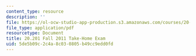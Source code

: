 ```yaml
---
content_type: resource
description: ''
file: https://ol-ocw-studio-app-production.s3.amazonaws.com/courses/20-201-mechanisms-of-drug-actions-fall-2013/5de5b09c2c4a8c030805b49cc9edd0fd_MIT20_201F13_2011_Quiz.pdf
file_type: application/pdf
resourcetype: Document
title: 20.201 Fall 2011 Take-Home Exam
uid: 5de5b09c-2c4a-8c03-0805-b49cc9edd0fd
---
```

